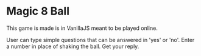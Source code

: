 # Magic 8 Ball

This game is made is in VanillaJS meant to be played online. 

User can type simple questions that can be answered in 'yes' or 'no'. 
Enter a number in place of shaking the ball. 
Get your reply. 
 